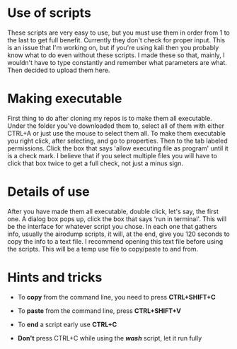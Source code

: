 # Use of scripts #

These scripts are very easy to use, but you must use them in order from 1 to the last to get full benefit. Currently they don't check for proper input. This is an issue that I'm working on, but if you're using kali then you probably know what to do even without these scripts. I made these so that, mainly, I wouldn't have to type constantly and remember what parameters are what. Then decided to upload them here.


# Making executable #

First thing to do after cloning my repos is to make them all executable.
Under the folder you've downloaded them to, select all of them with either CTRL+A or just use the mouse to select them all. To make them executable you right click, after selecting, and go to properties. Then to the tab labeled permissions. Click the box that says 'allow executing file as program' until it is a check mark. I believe that if you select multiple files you will have to click that box twice to get a full check, not just a minus sign.

# Details of use #

After you have made them all executable, double click, let's say, the first one. A dialog box pops up, click the box that says 'run in terminal'. This will be the interface for whatever script you chose. In each one that gathers info, usually the airodump scripts, it will, at the end, give you 120 seconds to copy the info to a text file. I recommend opening this text file before using the scripts. This will be a temp use file to copy/paste to and from.


# Hints and tricks #

  * To **copy** from the command line, you need to press **CTRL+SHIFT+C**

  * To **paste** from the command line, press **CTRL+SHIFT+V**

  * To **end** a script early use **CTRL+C**

  * **Don't** press CTRL+C while using the **_wash_** script, let it run fully